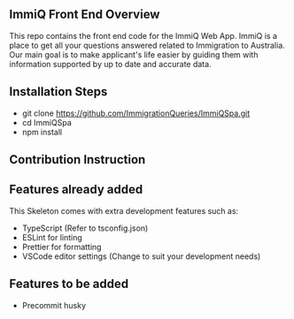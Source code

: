 ## ImmiQ Front End Overview
This repo contains the front end code for the ImmiQ Web App. ImmiQ is a place to get all your questions answered related to Immigration to Australia. Our main goal is to make applicant's life easier by guiding them with information supported by up to date and accurate data.

## Installation Steps

- git clone https://github.com/ImmigrationQueries/ImmiQSpa.git
- cd ImmiQSpa
- npm install


## Contribution Instruction


## Features already added

This Skeleton comes with extra development features such as:

-   TypeScript (Refer to tsconfig.json)
-   ESLint for linting
-   Prettier for formatting
-   VSCode editor settings (Change to suit your development needs)

## Features to be added

- Precommit husky
